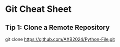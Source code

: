 # Git Cheat Sheet

## Tip 1: Clone a Remote Repository
git clone https://github.com/AXB2024/Python-File.git

